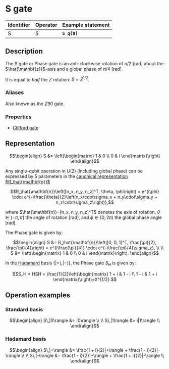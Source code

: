 # S gate

| Identifier | Operator | Example statement |
|------------|----------|-------------------|
| S          | $S$      | **`S q[0]`**      |

## Description

The S gate or Phase gate is an anti-clockwise rotation of $\pi / 2$ [rad] about the $\hat{\mathbf{z}}$-axis and
a global phase of $\pi / 4$ [rad].

It is equal to _half_ the $Z$ rotation: $S = Z^{1/2}$.

### Aliases

Also known as the _Z90_ gate.

### Properties

- [Clifford gate](https://en.wikipedia.org/wiki/Clifford_gates)

## Representation

$$\begin{align}
S &= \left(\begin{matrix}
1 & 0 \\
0 & i 
\end{matrix}\right)
\end{align}$$

Any single-qubit operation in $U(2)$ (including global phase) can be expressed by 5 parameters in the
[canonical representation $R_\hat{\mathbf{n}}$](sq_Rn.md)

$$R_\hat{\mathbf{n}}\left([n_x, n_y, n_z]^T, \theta, \phi\right) = e^{i\phi} \cdot e^{-i\frac{\theta}{2}\left(n_x\cdot\sigma_x + n_y\cdot\sigma_y + n_z\cdot\sigma_z\right)},$$

where $\hat{\mathbf{n}}=[n_x, n_y, n_z]^T$ denotes the axis of rotation, $\theta\in(-\pi, \pi]$ the angle of rotation [rad], and $\phi\in[0,2\pi)$ the global phase angle [rad].

The Phase gate is given by:

$$\begin{align}
S &= R_\hat{\mathbf{n}}\left([0, 0, 1]^T, \frac{\pi}{2}, \frac{\pi}{4}\right) = e^{i\frac{\pi}{4}} \cdot e^{-i\frac{\pi}{4}\sigma_z}, \\
\\
S &= \left(\begin{matrix}
1 & 0 \\
0 & i 
\end{matrix}\right).
\end{align}$$

In the [Hadamard](sq_H.md) basis $\{|+\rangle, |-\rangle\}$, the Phase gate $S_H$ is given by:

$$S_H = HSH = \frac{1}{2}\left(\begin{matrix}
1 + i & 1 - i \\ 
1 - i & 1 + i 
\end{matrix}\right)=X^{1/2}.$$

## Operation examples

### Standard basis

$$\begin{align}
S\,|0\rangle &= |0\rangle \\
\\
S\,|1\rangle &= i|1\rangle \\
\end{align}$$

### Hadamard basis

$$\begin{align}
S\,|+\rangle &= \frac{1 + i}{2}|+\rangle + \frac{1 - i}{2}|-\rangle \\
\\
S\,|-\rangle &= \frac{1 - i}{2}|+\rangle + \frac{1 + i}{2}|-\rangle \\
\end{align}$$
